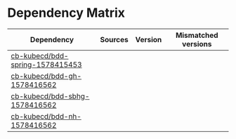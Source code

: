 # Dependency Matrix

Dependency | Sources | Version | Mismatched versions
---------- | ------- | ------- | -------------------
[cb-kubecd/bdd-spring-1578415453](https://github.com/cb-kubecd/bdd-spring-1578415453.git) |  | []() | 
[cb-kubecd/bdd-gh-1578416562](https://github.com/cb-kubecd/bdd-gh-1578416562.git) |  | []() | 
[cb-kubecd/bdd-sbhg-1578416562](https://github.com/cb-kubecd/bdd-sbhg-1578416562.git) |  | []() | 
[cb-kubecd/bdd-nh-1578416562](https://github.com/cb-kubecd/bdd-nh-1578416562.git) |  | []() | 
